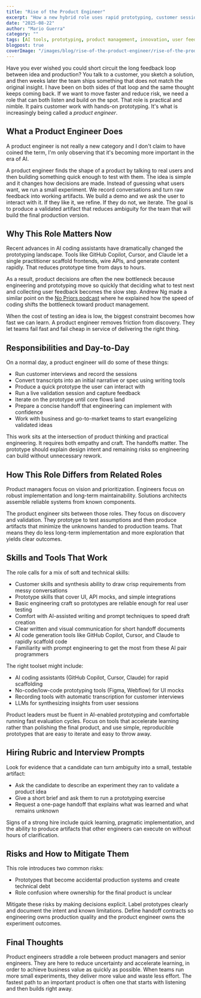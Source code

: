 ```yaml
---
title: "Rise of the Product Engineer"
excerpt: "How a new hybrid role uses rapid prototyping, customer sessions, and AI-assisted development to de-risk product decisions and accelerate innovation."
date: "2025-08-22"
author: "Mario Guerra"
category: ""
tags: [AI tools, prototyping, product management, innovation, user feedback]
blogpost: true
coverImage: "/images/blog/rise-of-the-product-engineer/rise-of-the-product-engineer.jpeg"
---
```


Have you ever wished you could short circuit the long feedback loop between idea and production? You talk to a customer, you sketch a solution, and then weeks later the team ships something that does not match the original insight. I have been on both sides of that loop and the same thought keeps coming back. If we want to move faster and reduce risk, we need a role that can both listen and build on the spot. That role is practical and nimble. It pairs customer work with hands-on prototyping. It's what is increasingly being called a _product engineer_.

## What a Product Engineer Does

A product engineer is not really a new category and I don't claim to have coined the term, I'm only observing that it's becoming more important in the era of AI.

A product engineer finds the shape of a product by talking to real users and then building something quick enough to test with them. The idea is simple and it changes how decisions are made. Instead of guessing what users want, we run a small experiment. We record conversations and turn raw feedback into working artifacts. We build a demo and we ask the user to interact with it. If they like it, we refine. If they do not, we iterate. The goal is to produce a validated artifact that reduces ambiguity for the team that will build the final production version.

## Why This Role Matters Now

Recent advances in AI coding assistants have dramatically changed the prototyping landscape. Tools like GitHub Copilot, Cursor, and Claude let a single practitioner scaffold frontends, wire APIs, and generate content rapidly. That reduces prototype time from days to hours.

As a result, product decisions are often the new bottleneck because engineering and prototyping move so quickly that deciding what to test next and collecting user feedback becomes the slow step. Andrew Ng made a similar point on the [No Priors podcast](https://www.youtube.com/watch?v=SYisFbhR7xs&t=16s) where he explained how the speed of coding shifts the bottleneck toward product management. 

When the cost of testing an idea is low, the biggest constraint becomes how fast we can learn. A product engineer removes friction from discovery. They let teams fail fast and fail cheap in service of delivering the right thing.

## Responsibilities and Day-to-Day

On a normal day, a product engineer will do some of these things:

- Run customer interviews and record the sessions
- Convert transcripts into an initial narrative or spec using writing tools
- Produce a quick prototype the user can interact with
- Run a live validation session and capture feedback
- Iterate on the prototype until core flows land
- Prepare a concise handoff that engineering can implement with confidence
- Work with business and go-to-market teams to start evangelizing validated ideas

This work sits at the intersection of product thinking and practical engineering. It requires both empathy and craft. The handoffs matter. The prototype should explain design intent and remaining risks so engineering can build without unnecessary rework.

## How This Role Differs from Related Roles

Product managers focus on vision and prioritization. Engineers focus on robust implementation and long-term maintainability. Solutions architects assemble reliable systems from known components. 

The product engineer sits between those roles. They focus on discovery and validation. They prototype to test assumptions and then produce artifacts that minimize the unknowns handed to production teams. That means they do less long-term implementation and more exploration that yields clear outcomes.

## Skills and Tools That Work

The role calls for a mix of soft and technical skills:

- Customer skills and synthesis ability to draw crisp requirements from messy conversations
- Prototype skills that cover UI, API mocks, and simple integrations
- Basic engineering craft so prototypes are reliable enough for real user testing
- Comfort with AI-assisted writing and prompt techniques to speed draft creation
- Clear written and visual communication for short handoff documents
- AI code generation tools like GitHub Copilot, Cursor, and Claude to rapidly scaffold code
- Familiarity with prompt engineering to get the most from these AI pair programmers

The right toolset might include:

- AI coding assistants (GitHub Copilot, Cursor, Claude) for rapid scaffolding
- No-code/low-code prototyping tools (Figma, Webflow) for UI mocks
- Recording tools with automatic transcription for customer interviews
- LLMs for synthesizing insights from user sessions

Product leaders must be fluent in AI-enabled prototyping and comfortable running fast evaluation cycles. Focus on tools that accelerate learning rather than polishing the final product, and use simple, reproducible prototypes that are easy to iterate and easy to throw away.

## Hiring Rubric and Interview Prompts

Look for evidence that a candidate can turn ambiguity into a small, testable artifact:

- Ask the candidate to describe an experiment they ran to validate a product idea
- Give a short brief and ask them to run a prototyping exercise
- Request a one-page handoff that explains what was learned and what remains unknown

Signs of a strong hire include quick learning, pragmatic implementation, and the ability to produce artifacts that other engineers can execute on without hours of clarification.

## Risks and How to Mitigate Them

This role introduces two common risks:

- Prototypes that become accidental production systems and create technical debt
- Role confusion where ownership for the final product is unclear

Mitigate these risks by making decisions explicit. Label prototypes clearly and document the intent and known limitations. Define handoff contracts so engineering owns production quality and the product engineer owns the experiment outcomes.

## Final Thoughts

Product engineers straddle a role between product managers and senior engineers. They are here to reduce uncertainty and accelerate learning, in order to achieve business value as quickly as possible. When teams run more small experiments, they deliver more value and waste less effort. The fastest path to an important product is often one that starts with listening and then builds right away.
